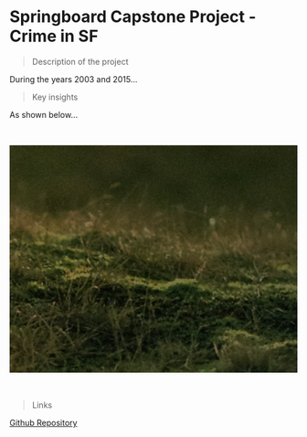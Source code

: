 # Springboard Capstone Project - Crime in SF

> Description of the project

During the years 2003 and 2015...

> Key insights

As shown below...  

<br>  

![sample_screenshot](samplescreenshot.png)

<br>

>Links

[Github Repository](https://github.com/jenningsconnor/PUBG-WinPerc)
